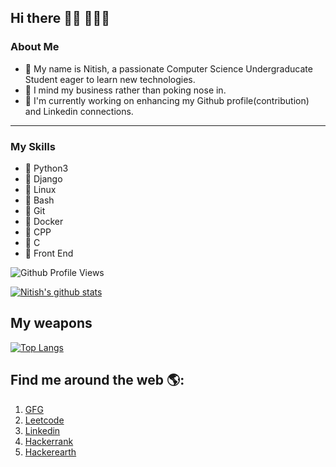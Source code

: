 ## Hi there 👋🏾 👩🏾‍💻

### About Me
- 🔭 My name is Nitish, a passionate Computer Science Undergraducate Student eager to learn new technologies. 
- 🔭 I mind my business rather than poking nose in.
- 🔭 I'm currently working on enhancing my Github profile(contribution) and Linkedin connections.


---

### My Skills
- 🔭 Python3
- 🔭 Django
- 🔭 Linux
- 🔭 Bash
- 🔭 Git
- 🔭 Docker
- 🔭 CPP
- 🔭 C
- 🔭 Front End

![Github Profile Views](https://komarev.com/ghpvc/?username=nitish771&color=blue)

[![Nitish's github stats](https://github-readme-stats.vercel.app/api?username=nitish771&show_icons=true&theme=tokyonight)](https://github.com/anuraghazra/github-readme-stats)

## My weapons
[![Top Langs](https://github-readme-stats.vercel.app/api/top-langs/?username=nitish771&exclude_repo=nitish770.github.io)](https://github.com/anuraghazra/github-readme-stats)


## Find me around the web 🌎: 
1. [GFG](https://auth.geeksforgeeks.org/user/nitishkmahto)
2. [Leetcode](https://leetcode.com/nitish770/)
3. [Linkedin](www.linkedin.com/in/nitish-mahto)
4. [Hackerrank](https://www.hackerrank.com/nitishkmahto257)
5. [Hackerearth](https://www.hackerearth.com/@nitish868)
